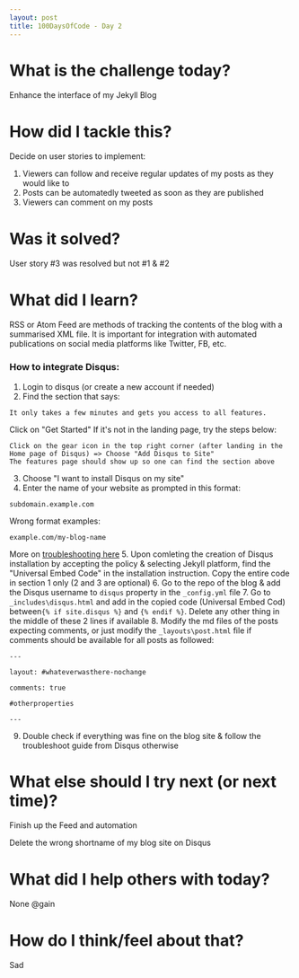 ```yaml
---
layout: post
title: 100DaysOfCode - Day 2
---
```

# What is the challenge today?
Enhance the interface of my Jekyll Blog

# How did I tackle this?
Decide on user stories to implement:
1. Viewers can follow and receive regular updates of my posts as they would like to
2. Posts can be automatedly tweeted as soon as they are published
3. Viewers can comment on my posts

# Was it solved?
User story #3 was resolved but not #1 & #2

# What did I learn?
RSS or Atom Feed are methods of tracking the contents of the blog with a summarised XML file. 
It is important for integration with automated publications on social media platforms like Twitter, FB, etc.

### How to integrate Disqus:
1. Login to disqus (or create a new account if needed)
2. Find the section that says:
```Ready to install Disqus?
It only takes a few minutes and gets you access to all features.
```
Click on "Get Started"
If it's not in the landing page, try the steps below:
```Click on the Avatar (the icon/pic in the top right corner) => Choose "Home" from the dropdown menu
Click on the gear icon in the top right corner (after landing in the Home page of Disqus) => Choose "Add Disqus to Site" 
The features page should show up so one can find the section above
```
3. Choose "I want to install Disqus on my site"
4. Enter the name of your website as prompted in this format:
```example.com 
subdomain.example.com
```
Wrong format examples:
```http://www.example.com 
example.com/my-blog-name
```
More on [troubleshooting here](https://help.disqus.com/customer/portal/articles/472007-i-m-receiving-the-message-%22we-were-unable-to-load-disqus-%22)
5. Upon comleting the creation of Disqus installation by accepting the policy & selecting Jekyll platform, 
find the "Universal Embed Code" in the installation instruction. Copy the entire code in section 1 only (2 and 3 are optional)
6. Go to the repo of the blog & add the Disqus username to `disqus` property in the `_config.yml` file
7. Go to `_includes\disqus.html` and add in the copied code (Universal Embed Cod) between`{% if site.disqus %}` and `{% endif %}`.
Delete any other thing in the middle of these 2 lines if available
8. Modify the md files of the posts expecting comments, or just modify the `_layouts\post.html` file if comments should be available for all posts as followed:
```
---

layout: #whateverwasthere-nochange

comments: true

#otherproperties

---
```
9. Double check if everything was fine on the blog site & follow the troubleshoot guide from Disqus otherwise

# What else should I try next (or next time)?
Finish up the Feed and automation

Delete the wrong shortname of my blog site on Disqus

# What did I help others with today?
None @gain

# How do I think/feel about that?
Sad
